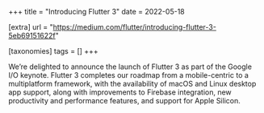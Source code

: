 +++
title = "Introducing Flutter 3"
date = 2022-05-18

[extra]
url = "https://medium.com/flutter/introducing-flutter-3-5eb69151622f"

[taxonomies]
tags = []
+++

We’re delighted to announce the launch of Flutter 3 as part of the Google I/O keynote. Flutter 3 completes our roadmap from a mobile-centric to a multiplatform framework, with the availability of macOS and Linux desktop app support, along with improvements to Firebase integration, new productivity and performance features, and support for Apple Silicon.



